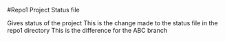 #Repo1 Project Status file

Gives status of the project
This is the change made to the status file in the repo1 directory
This is the difference for the ABC branch